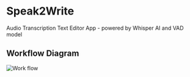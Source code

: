 # Speak2Write
Audio Transcription Text Editor App - powered by Whisper AI and VAD model

## Workflow Diagram

![Work flow]([path/to/your/image.png](https://github.com/praveenRI007/Speak2Write/blob/main/Speak2Write.png))
